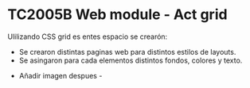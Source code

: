 # TC2005B Web module  -  Act grid 

Ulilizando CSS grid es entes espacio se crearón: 
* Se crearon distintas paginas web para distintos estilos de layouts. 
* Se asingaron para cada elementos distintos fondos, colores y texto.  

- Añadir imagen despues -
